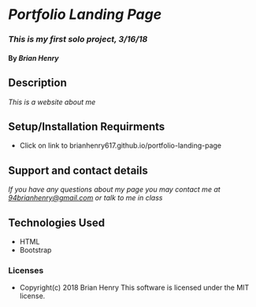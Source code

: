 # _Portfolio Landing Page_

### _This is my first solo project, 3/16/18_

#### By _**Brian Henry**_

## Description
_This is a website about me_

## Setup/Installation Requirments
* Click on link to brianhenry617.github.io/portfolio-landing-page

## Support and contact details
_If you have any questions about my page you may contact me at 94brianhenry@gmail.com or talk to me in class_

## Technologies Used
* HTML
* Bootstrap

### Licenses
* Copyright(c) 2018 Brian Henry
This software is licensed under the MIT license.
